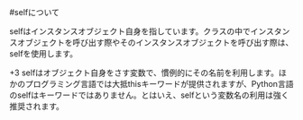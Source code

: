 #selfについて

selfはインスタンスオブジェクト自身を指しています。クラスの中でインスタンスオブジェクトを呼び出す際やそのインスタンスオブジェクトを呼び出す際は、selfを使用します。

+3
selfはオブジェクト自身をさす変数で、慣例的にその名前を利用します。ほかのプログラミング言語では大抵thisキーワードが提供されますが、Python言語のselfはキーワードではありません。とはいえ、selfという変数名の利用は強く推奨されます。
